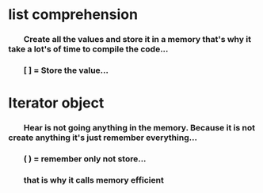 <h1>list comprehension</h1>
<h3>&nbsp;&nbsp;&nbsp;&nbsp;&nbsp;&nbsp;&nbsp;&nbsp;Create all the values and store it in a memory that's why it take a lot's of time to compile the code...</h2>
<h3>&nbsp;&nbsp;&nbsp;&nbsp;&nbsp;&nbsp;&nbsp;&nbsp;[ ] = Store the value...</h2>


<h1>Iterator object</h1>
<h3>&nbsp;&nbsp;&nbsp;&nbsp;&nbsp;&nbsp;&nbsp;&nbsp;Hear is not going anything in the memory. Because it is not create anything it's just remember everything...</h2>
<h3>&nbsp;&nbsp;&nbsp;&nbsp;&nbsp;&nbsp;&nbsp;&nbsp;( ) = remember only not store...</h2>
<h3>&nbsp;&nbsp;&nbsp;&nbsp;&nbsp;&nbsp;&nbsp;&nbsp;that is why it calls memory efficient</h2>
